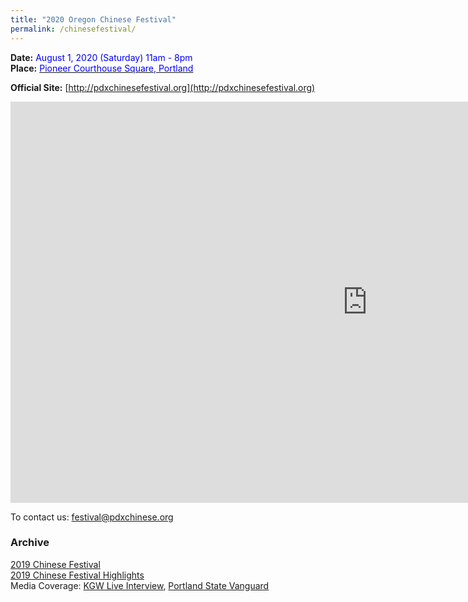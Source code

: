 ```yaml
---
title: "2020 Oregon Chinese Festival"
permalink: /chinesefestival/
---
```


**Date:** <span style="color:blue">August 1, 2020 (Saturday) 11am - 8pm </span>  
**Place:** [<span style="color:blue">Pioneer Courthouse Square, Portland</span>](https://www.google.com/maps/place/Pioneer+Courthouse+Square/@45.5189095,-122.6795446,19.21z/data=!4m5!3m4!1s0x54950a051d703e13:0xfebc36dc49ec79c7!8m2!3d45.5189217!4d-122.6793478)  

**Official Site:** [http://pdxchinesefestival.org](http://pdxchinesefestival.org)

<iframe width="1141" height="642" src="https://www.youtube.com/embed/hnP0JJmgZ7o" frameborder="0" allow="accelerometer; autoplay; encrypted-media; gyroscope; picture-in-picture" allowfullscreen></iframe>


To contact us: [festival@pdxchinese.org](mailto:festival@pdxchinese.org)  


### Archive

[2019 Chinese Festival](http://pdxchinese.org/chinesefestival/chinesefestival_2019/)  
[2019 Chinese Festival Highlights](http://pdxchinese.org/chinese-festival-2019/)  
Media Coverage: [KGW Live Interview](https://www.kgw.com/video/life/first-ever-pdx-chinese-festival-on-the-square/283-21872975-6fee-4122-83d1-a83449b083f5), [Portland State Vanguard](https://psuvanguard.com/oregon-chinese-coalition-hosts-chinese-festival/)
